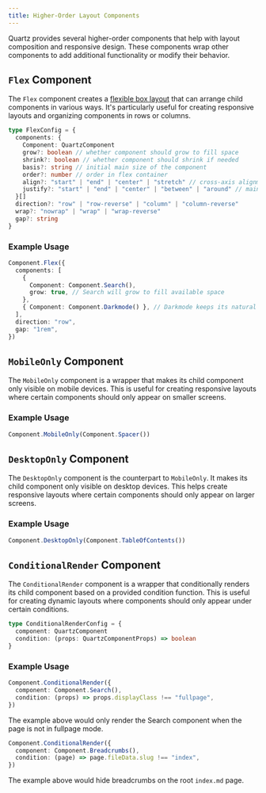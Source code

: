 ```yaml
---
title: Higher-Order Layout Components
---
```


Quartz provides several higher-order components that help with layout composition and responsive design. These components wrap other components to add additional functionality or modify their behavior.

## `Flex` Component

The `Flex` component creates a [flexible box layout](https://developer.mozilla.org/en-US/docs/Web/CSS/flex) that can arrange child components in various ways. It's particularly useful for creating responsive layouts and organizing components in rows or columns.

```typescript
type FlexConfig = {
  components: {
    Component: QuartzComponent
    grow?: boolean // whether component should grow to fill space
    shrink?: boolean // whether component should shrink if needed
    basis?: string // initial main size of the component
    order?: number // order in flex container
    align?: "start" | "end" | "center" | "stretch" // cross-axis alignment
    justify?: "start" | "end" | "center" | "between" | "around" // main-axis alignment
  }[]
  direction?: "row" | "row-reverse" | "column" | "column-reverse"
  wrap?: "nowrap" | "wrap" | "wrap-reverse"
  gap?: string
}
```

### Example Usage

```typescript
Component.Flex({
  components: [
    {
      Component: Component.Search(),
      grow: true, // Search will grow to fill available space
    },
    { Component: Component.Darkmode() }, // Darkmode keeps its natural size
  ],
  direction: "row",
  gap: "1rem",
})
```

## `MobileOnly` Component

The `MobileOnly` component is a wrapper that makes its child component only visible on mobile devices. This is useful for creating responsive layouts where certain components should only appear on smaller screens.

### Example Usage

```typescript
Component.MobileOnly(Component.Spacer())
```

## `DesktopOnly` Component

The `DesktopOnly` component is the counterpart to `MobileOnly`. It makes its child component only visible on desktop devices. This helps create responsive layouts where certain components should only appear on larger screens.

### Example Usage

```typescript
Component.DesktopOnly(Component.TableOfContents())
```

## `ConditionalRender` Component

The `ConditionalRender` component is a wrapper that conditionally renders its child component based on a provided condition function. This is useful for creating dynamic layouts where components should only appear under certain conditions.

```typescript
type ConditionalRenderConfig = {
  component: QuartzComponent
  condition: (props: QuartzComponentProps) => boolean
}
```

### Example Usage

```typescript
Component.ConditionalRender({
  component: Component.Search(),
  condition: (props) => props.displayClass !== "fullpage",
})
```

The example above would only render the Search component when the page is not in fullpage mode.

```typescript
Component.ConditionalRender({
  component: Component.Breadcrumbs(),
  condition: (page) => page.fileData.slug !== "index",
})
```

The example above would hide breadcrumbs on the root `index.md` page.
